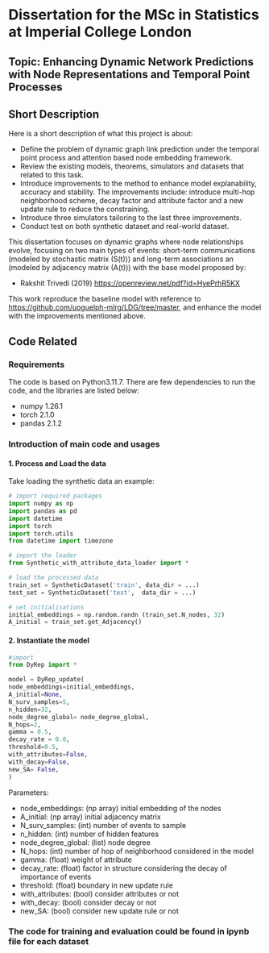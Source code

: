 # Dissertation  for the MSc in Statistics at Imperial College London
## Topic: Enhancing Dynamic Network Predictions with Node Representations and Temporal Point Processes

## Short Description

Here is a short description of what this project is about:
- Define the problem of dynamic graph link prediction under the temporal point process and attention based node embedding framework.
- Review the existing models, theorems, simulators and datasets that related to this task.
- Introduce improvements to the method to enhance model explanability, accuracy and stability. The improvements include: introduce multi-hop neighborhood scheme, decay factor and attribute factor and a new update rule to reduce the constraining.
- Introduce three simulators tailoring to the last three improvements.
- Conduct test on both synthetic dataset and real-world dataset.

This dissertation focuses on dynamic graphs where node relationships evolve, focusing on two main types of events: short-term communications (modeled by stochastic matrix \(S(t)\)) and long-term associations an (modeled by adjacency matrix \(A(t)\)) with the base model proposed by:
- Rakshit Trivedi (2019) https://openreview.net/pdf?id=HyePrhR5KX

This work reproduce the baseline model with reference to https://github.com/uoguelph-mlrg/LDG/tree/master, and enhance the model with the improvements mentioned above.

## Code Related
### Requirements
The code is based on Python3.11.7. There are few dependencies to run the code, and the libraries are listed below:
- numpy  1.26.1
- torch  2.1.0
- pandas 2.1.2

### Introduction of main code and usages
#### 1. Process and Load the data
Take loading the synthetic data an example:
```python
# import required packages
import numpy as np
import pandas as pd
import datetime
import torch
import torch.utils
from datetime import timezone

# import the loader
from Synthetic_with_attribute_data_loader import *

# load the processed data
train_set = SyntheticDataset('train', data_dir = ...)
test_set = SyntheticDataset('test',  data_dir = ...)

# set initialisations
initial_embeddings = np.random.randn (train_set.N_nodes, 32)
A_initial = train_set.get_Adjacency()
```

#### 2. Instantiate the model
```python
#import
from DyRep import *

model = DyRep_update(
node_embeddings=initial_embeddings,
A_initial=None,
N_surv_samples=5,
n_hidden=32,
node_degree_global= node_degree_global,
N_hops=2,
gamma = 0.5,
decay_rate = 0.0,
threshold=0.5,
with_attributes=False,
with_decay=False,
new_SA= False,
)
```
Parameters:
- node_embeddings: (np array) initial embedding of the nodes
- A_initial: (np array) initial adjacency matrix
- N_surv_samples: (int) number of events to sample
- n_hidden: (int) number of hidden features
- node_degree_global: (list) node degree
- N_hops: (int) number of hop of neighborhood considered in the model
- gamma: (float) weight of attribute 
- decay_rate: (float) factor in structure considering the decay of importance of events
- threshold: (float) boundary in new update rule
- with_attributes: (bool) consider attributes or not
- with_decay: (bool) consider decay or not
- new_SA: (bool) consider new update rule or not

### The code for training and evaluation could be found in ipynb file for each dataset
